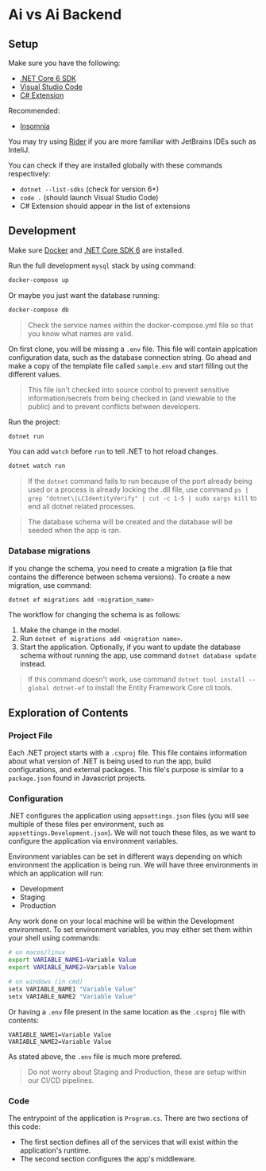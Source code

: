 # Ai vs Ai Backend

## Setup

Make sure you have the following:

- [.NET Core 6 SDK](https://dotnet.microsoft.com/download)
- [Visual Studio Code](https://code.visualstudio.com/download)
- [C# Extension](https://marketplace.visualstudio.com/items?itemName=ms-dotnettools.csharp)

Recommended:

- [Insomnia](https://insomnia.rest/download)

You may try using [Rider](https://www.jetbrains.com/rider/) if you are more familiar with JetBrains IDEs such as InteliJ.

You can check if they are installed globally with these commands respectively:

- `dotnet --list-sdks` (check for version 6+)
- `code .` (should launch Visual Studio Code)
- C# Extension should appear in the list of extensions

## Development

Make sure [Docker](https://www.docker.com/) and [.NET Core SDK 6](https://dotnet.microsoft.com/en-us/download/dotnet/6.0) are installed.

Run the full development `mysql` stack by using command:

```bash
docker-compose up
```

Or maybe you just want the database running:

```bash
docker-compose db
```

> Check the service names within the docker-compose.yml file so that you know what names are valid.

On first clone, you will be missing a `.env` file. This file will contain applcation configuration data, such as the database connection string. Go ahead and make a copy of the template file called `sample.env` and start filling out the different values.

> This file isn't checked into source control to prevent sensitive information/secrets from being checked in (and viewable to the public) and to prevent conflicts between developers.

Run the project:

```bash
dotnet run
```

You can add `watch` before `run` to tell .NET to hot reload changes.

```bash
dotnet watch run
```

> If the `dotnet` command fails to run because of the port already being used or a process is already locking the .dll file, use command `ps | grep "dotnet\|LCIdentityVerify" | cut -c 1-5 | sudo xargs kill` to end all dotnet related processes.

> The database schema will be created and the database will be seeded when the app is ran.

### Database migrations

If you change the schema, you need to create a migration (a file that contains the difference between schema versions). To create a new migration, use command:

```bash
dotnet ef migrations add <migration_name>
```

The workflow for changing the schema is as follows:

1. Make the change in the model.
2. Run `dotnet ef migrations add <migration name>`.
3. Start the application. Optionally, if you want to update the database schema without running the app, use command `dotnet database update` instead.

> If this command doesn't work, use command `dotnet tool install --global dotnet-ef` to install the Entity Framework Core cli tools.

## Exploration of Contents

### Project File

Each .NET project starts with a `.csproj` file. This file contains information about what version of .NET is being used to run the app, build configurations, and external packages. This file's purpose is similar to a `package.json` found in Javascript projects.

### Configuration

.NET configures the application using `appsettings.json` files (you will see multiple of these files per environment, such as `appsettings.Development.json`). We will not touch these files, as we want to configure the application via environment variables.

Environment variables can be set in different ways depending on which environment the application is being run. We will have three environments in which an application will run:

- Development
- Staging
- Production

Any work done on your local machine will be within the Development environment. To set environment variables, you may either set them within your shell using commands:

```bash
# on macos/linux
export VARIABLE_NAME1=Variable Value
export VARIABLE_NAME2=Variable Value

# on windows (in cmd)
setx VARIABLE_NAME1 "Variable Value"
setx VARIABLE_NAME2 "Variable Value"
```

Or having a `.env` file present in the same location as the `.csproj` file with contents:

```env
VARIABLE_NAME1=Variable Value
VARIABLE_NAME2=Variable Value
```

As stated above, the `.env` file is much more prefered.

> Do not worry about Staging and Production, these are setup within our CI/CD pipelines.

### Code

The entrypoint of the application is `Program.cs`. There are two sections of this code:

- The first section defines all of the services that will exist within the application's runtime.
- The second section configures the app's middleware.
